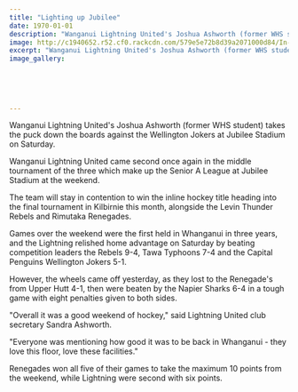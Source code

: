 ```yaml
---
title: "Lighting up Jubilee"
date: 1970-01-01
description: "Wanganui Lightning United's Joshua Ashworth (former WHS student) takes the puck down the boards against the Wellington Jokers at Jubilee Stadium on Saturday, Wanganui Chronicle article on 31/7/16..."
image: http://c1940652.r52.cf0.rackcdn.com/579e5e72b8d39a2071000d84/In-line-Hockey-3031-July-Matt-Ashworth-chron.jpg
excerpt: "Wanganui Lightning United's Joshua Ashworth (former WHS student) takes the puck down the boards against the Wellington Jokers at Jubilee Stadium on Saturday."
image_gallery:
    
    
    
    
    
---
```


<p>Wanganui Lightning United's Joshua&nbsp;Ashworth (former WHS student) takes the puck down the boards against the Wellington Jokers at Jubilee Stadium on Saturday.</p>
<p>Wanganui Lightning United came second once again in the middle tournament of the three which make up the Senior A League at Jubilee Stadium at the weekend.</p>
<p>The team will stay in contention to win the inline hockey title heading into the final tournament in Kilbirnie this month, alongside the Levin Thunder Rebels and Rimutaka Renegades.</p>
<p>Games over the weekend were the first held in Whanganui in three years, and the Lightning relished home advantage on Saturday by beating competition leaders the Rebels 9-4, Tawa Typhoons 7-4 and the Capital Penguins Wellington Jokers 5-1.</p>
<p>However, the wheels came off yesterday, as they lost to the Renegade's from Upper Hutt 4-1, then were beaten by the Napier Sharks 6-4 in a tough game with eight penalties given to both sides.</p>
<p>"Overall it was a good weekend of hockey," said Lightning United club secretary Sandra Ashworth.</p>
<p>"Everyone was mentioning how good it was to be back in Whanganui - they love this floor, love these facilities."</p>
<p>Renegades won all five of their games to take the maximum 10 points from the weekend, while Lightning were second with six points.</p>

